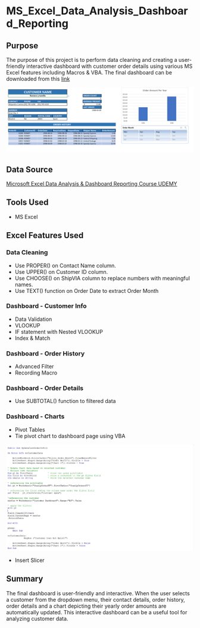 # MS_Excel_Data_Analysis_Dashboard_Reporting


## Purpose

The purpose of this project is to perform data cleaning and creating a user-friendly interactive dashboard with customer order details using various MS Excel features including Macros & VBA. The final dashboard can be downloaded from this [link](https://github.com/Sukanya807/MS_Excel_Data_Analysis_Dashboard_Reporting/blob/main/CustomerOrders-02_worksheet.xltm)

![](resources/final_dashboard.png)

## Data Source

 [Microsoft Excel Data Analysis & Dashboard Reporting Course UDEMY](https://amdlearning.udemy.com/course/microsoft-excel-data-analysis-and-dashboard-reporting/learn/lecture/8353328#overview)
 
 ## Tools Used
  - MS Excel

## Excel Features Used

### Data Cleaning

- Use PROPER() on Contact Name column.
- Use UPPER() on Customer ID column.
- Use CHOOSE() on ShipVIA column to replace numbers with meaningful names.
- Use TEXT() function on Order Date to extract Order Month

### Dashboard - Customer Info

- Data Validation
- VLOOKUP
- IF statement with Nested VLOOKUP
- Index & Match

### Dashboard - Order History

- Advanced Filter
- Recording Macro

### Dashboard - Order Details

- Use SUBTOTAL() function to filtered data

### Dashboard - Charts

- Pivot Tables
- Tie pivot chart to dashboard page using VBA

![](resources/final_sub_code.png)

- Insert Slicer

## Summary

The final dashboard is user-friendly and interactive. When the user selects a customer from the dropdown menu, their contact details, order history, order details and a chart depicting their yearly order amounts are automatically updated. This interactive dashboard can be a useful tool for analyzing customer data.
